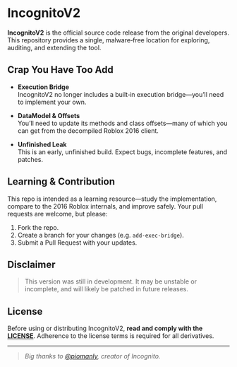 # IncognitoV2

**IncognitoV2** is the official source code release from the original developers. This repository provides a single, malware‑free location for exploring, auditing, and extending the tool.

## Crap You Have Too Add

- **Execution Bridge**  
  IncognitoV2 no longer includes a built‑in execution bridge—you’ll need to implement your own.

- **DataModel & Offsets**  
  You’ll need to update its methods and class offsets—many of which you can get from the decompiled Roblox 2016 client.

- **Unfinished Leak**  
  This is an early, unfinished build. Expect bugs, incomplete features, and patches.

## Learning & Contribution

This repo is intended as a learning resource—study the implementation, compare to the 2016 Roblox internals, and improve safely. Your pull requests are welcome, but please:

1. Fork the repo.  
2. Create a branch for your changes (e.g. `add-exec-bridge`).  
3. Submit a Pull Request with your updates.

## Disclaimer

> This version was still in development. It may be unstable or incomplete, and will likely be patched in future releases.

## License

Before using or distributing IncognitoV2, **read and comply with the [LICENSE](/LICENSE.md)**. Adherence to the license terms is required for all derivatives.

---

> *Big thanks to [@piomanly](https://github.com/piomanly), creator of Incognito.*
